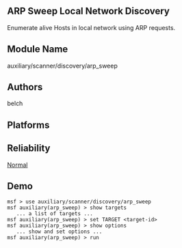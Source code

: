 ## ARP Sweep Local Network Discovery

Enumerate alive Hosts in local network using ARP requests.


## Module Name
auxiliary/scanner/discovery/arp_sweep

## Authors
belch





## Platforms


## Reliability
[Normal](https://github.com/rapid7/metasploit-framework/wiki/Exploit-Ranking)

## Demo

```
msf > use auxiliary/scanner/discovery/arp_sweep
msf auxiliary(arp_sweep) > show targets
   ... a list of targets ...
msf auxiliary(arp_sweep) > set TARGET <target-id>
msf auxiliary(arp_sweep) > show options
   ... show and set options ...
msf auxiliary(arp_sweep) > run
```
    
    
